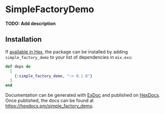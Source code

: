 # SimpleFactoryDemo

**TODO: Add description**

## Installation

If [available in Hex](https://hex.pm/docs/publish), the package can be installed
by adding `simple_factory_demo` to your list of dependencies in `mix.exs`:

```elixir
def deps do
  [
    {:simple_factory_demo, "~> 0.1.0"}
  ]
end
```

Documentation can be generated with [ExDoc](https://github.com/elixir-lang/ex_doc)
and published on [HexDocs](https://hexdocs.pm). Once published, the docs can
be found at <https://hexdocs.pm/simple_factory_demo>.

